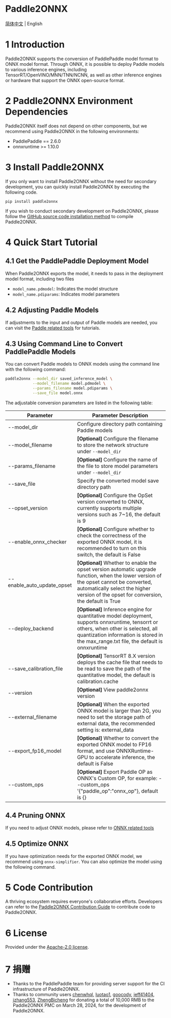 # Paddle2ONNX

[简体中文](README.md) | English

# 1 Introduction

Paddle2ONNX supports the conversion of PaddlePaddle model format to ONNX model format. Through ONNX, it is possible to deploy Paddle models to various inference engines, including TensorRT/OpenVINO/MNN/TNN/NCNN, as well as other inference engines or hardware that support the ONNX open-source format.

# 2 Paddle2ONNX Environment Dependencies

Paddle2ONNX itself does not depend on other components, but we recommend using Paddle2ONNX in the following environments:

- PaddlePaddle == 2.6.0
- onnxruntime >= 1.10.0

# 3 Install Paddle2ONNX

If you only want to install Paddle2ONNX without the need for secondary development, you can quickly install Paddle2ONNX by executing the following code.

```
pip install paddle2onnx
```

If you wish to conduct secondary development on Paddle2ONNX, please follow the [GitHub source code installation method](docs/en/compile_local.md) to compile Paddle2ONNX.

# 4 Quick Start Tutorial

## 4.1 Get the PaddlePaddle Deployment Model

When Paddle2ONNX exports the model, it needs to pass in the deployment model format, including two files
- `model_name.pdmodel`: Indicates the model structure
- `model_name.pdiparams`: Indicates model parameters

## 4.2 Adjusting Paddle Models

If adjustments to the input and output of Paddle models are needed, you can visit the [Paddle related tools](./tools/paddle/README.md) for tutorials.

## 4.3 Using Command Line to Convert PaddlePaddle Models

You can convert Paddle models to ONNX models using the command line with the following command:

```bash
paddle2onnx --model_dir saved_inference_model \
            --model_filename model.pdmodel \
            --params_filename model.pdiparams \
            --save_file model.onnx
```

The adjustable conversion parameters are listed in the following table:

| Parameter                  | Parameter Description                                                                                                                                                                                                             |
|----------------------------|-----------------------------------------------------------------------------------------------------------------------------------------------------------------------------------------------------------------------------------|
| --model_dir                | Configure directory path containing Paddle models                                                                                                                                                                                 |
| --model_filename           | **[Optional]** Configure the filename to store the network structure under `--model_dir`                                                                                                                                          |
| --params_filename          | **[Optional]** Configure the name of the file to store model parameters under `--model_dir`                                                                                                                                       |
| --save_file                | Specify the converted model save directory path                                                                                                                                                                                   |
| --opset_version            | **[Optional]** Configure the OpSet version converted to ONNX, currently supports multiple versions such as 7~16, the default is 9                                                                                                 |
| --enable_onnx_checker      | **[Optional]** Configure whether to check the correctness of the exported ONNX model, it is recommended to turn on this switch, the default is False                                                                              |
| --enable_auto_update_opset | **[Optional]** Whether to enable the opset version automatic upgrade function, when the lower version of the opset cannot be converted, automatically select the higher version of the opset for conversion, the default is True  |
| --deploy_backend           | **[Optional]** Inference engine for quantitative model deployment, supports onnxruntime, tensorrt or others, when other is selected, all quantization information is stored in the max_range.txt file, the default is onnxruntime |
| --save_calibration_file    | **[Optional]** TensorRT 8.X version deploys the cache file that needs to be read to save the path of the quantitative model, the default is calibration.cache                                                                     |
| --version                  | **[Optional]** View paddle2onnx version                                                                                                                                                                                           |
| --external_filename        | **[Optional]** When the exported ONNX model is larger than 2G, you need to set the storage path of external data, the recommended setting is: external_data                                                                       |
| --export_fp16_model        | **[Optional]** Whether to convert the exported ONNX model to FP16 format, and use ONNXRuntime-GPU to accelerate inference, the default is False                                                                                   |
| --custom_ops               | **[Optional]** Export Paddle OP as ONNX's Custom OP, for example: --custom_ops '{"paddle_op":"onnx_op"}, default is {}                                                                                                            |

## 4.4 Pruning ONNX

If you need to adjust ONNX models, please refer to [ONNX related tools](./tools/onnx/README.md)

## 4.5 Optimize ONNX

If you have optimization needs for the exported ONNX model, we recommend using `onnx-simplifier`. You can also optimize the model using the following command.

# 5 Code Contribution

A thriving ecosystem requires everyone's collaborative efforts. Developers can refer to the [Paddle2ONNX Contribution Guide](./docs/zh/Paddle2ONNX_Development_Guide.md) to contribute code to Paddle2ONNX.

# 6 License

Provided under the [Apache-2.0 license](https://github.com/PaddlePaddle/paddle-onnx/blob/develop/LICENSE).

# 7 捐赠

* Thanks to the PaddlePaddle team for providing server support for the CI infrastructure of Paddle2ONNX.
* Thanks to community users [chenwhql](https://github.com/chenwhql), [luotao1](https://github.com/luotao1), [goocody](https://github.com/goocody), [jeff41404](https://github.com/jeff41404), [jzhang553](https://github.com/jzhang533), [ZhengBicheng](https://github.com/ZhengBicheng) for donating a total of 10,000 RMB to the Paddle2ONNX PMC on March 28, 2024, for the development of Paddle2ONNX.